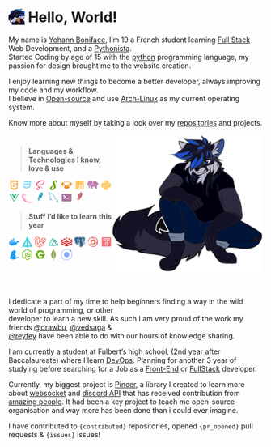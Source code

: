 # <img src="assets/img/sg_cookie.png" width="32px" align="top"> Hello, World!

My name is [Yohann Boniface](https://www.linkedin.com/in/yohann-boniface/), I’m 19 a French student learning 
[Full Stack](https://www.freecodecamp.org/news/what-is-a-full-stack-developer-back-end-front-end-full-stack-engineer/) 
Web Development, and a [Pythonista](https://www.linkedin.com/pulse/what-pythonistas-aakash-padhiyar). <br> 
Started Coding by age of 15 with the [python](https://www.python.org/) programming language, my passion for design
brought me to the website creation. 

I enjoy learning new things to become a better developer, always improving my code and my workflow.<br>
I believe in [Open-source](https://en.wikipedia.org/wiki/Open_source) and use [Arch-Linux](https://archlinux.org/) as my
current operating system.


Know more about myself by taking a look over my [repositories](https://github.com/Sigmanificient?tab=repositories) and 
projects.

<img src="assets/svg/sigma.svg" align="right" width="300">

# <!-- Small line break, looking better than <hr/> -->

> **Languages & Technologies I know, love & use**

<div><!-- make img inline -->
<img src="assets/icons/html.svg" width="22px">
<img src="assets/icons/css_dark.svg" width="22px">
<img src="assets/icons/scss.svg" width="22px">
<img src="assets/icons/stylus.svg" width="22px">
<img src="assets/icons/pug.svg" width="22px">
<img src="assets/icons/js.svg" width="22px">
<img src="assets/icons/php.svg" width="22px">
<img src="assets/icons/python.svg" width="22px">
<img src="assets/icons/vue.svg" width="22px">
<img src="assets/icons/flask.svg" width="22px">
<img src="assets/icons/sqlite.svg" width="22px">
<img src="assets/icons/sql.svg" width="22px">
<img src="assets/icons/shell.svg" width="22px">
<img src="assets/icons/htaccess.svg" width="22px">

<br>

> **Stuff I’d like to learn this year**

<img src="assets/icons/docker.svg" width="22px">
<img src="assets/icons/apl.svg" width="22px">
<img src="assets/icons/laravel.svg" width="22px">
<img src="assets/icons/nuxt.svg" width="22px">
<img src="assets/icons/redis.svg" width="22px">
<img src="assets/icons/pgsql.svg" width="22px">
<img src="assets/icons/postcss.svg" width="22px">
<img src="assets/icons/travis.svg" width="22px">
<img src="assets/icons/yarn.svg" width="22px">
<img src="assets/icons/nodejs.svg" width="22px">
<img src="assets/icons/nginx.svg" width="22px">
<img src="assets/icons/mongodb.svg" width="22px">
<img src="assets/icons/ionic.svg" width="22px">
</div>

#   

<br>

I dedicate a part of my time to help beginners finding a way in the wild world of programming, or other<br>
developer to learn a new skill. As such I am very proud of the work my friends [@drawbu](https://github.com/drawbu/),
[@vedsaga](https://github.com/Vedsaga/) &<br>
[@reyfey](https://github.com/Reyfey/) have been able to do with our hours of knowledge sharing.

I am currently a student at Fulbert’s high school, (2nd year after Baccalaureate) where I learn 
[DevOps](https://en.wikipedia.org/wiki/DevOps/).
Planning for another 3 year of studying before searching for a Job as a 
[Front-End](https://en.wikipedia.org/wiki/Front-end_web_development) or 
[FullStack](https://en.wikipedia.org/w/index.php?title=Full_stack) developer.

Currently, my biggest project is [Pincer](https://pincer.dev), a library I created to learn more about 
[websocket](https://en.wikipedia.org/wiki/WebSocket) and
[discord API](https://discord.dev) that has received contribution from 
[amazing people](https://github.com/Pincer-org/Pincer/graphs/contributors). It had been a key project to teach
me open-source organisation and way more has been done than i could ever imagine.

I have contributed to `{contributed}` repositories, opened `{pr_opened}` pull requests & `{issues}` issues!
